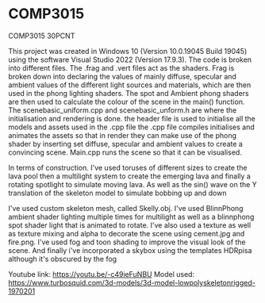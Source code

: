 # COMP3015
 COMP3015 30PCNT

 This project was created in Windows 10 (Version	10.0.19045 Build 19045) using the software Visual Studio 2022 (Version 17.9.3).
 The code is broken into different files. 
 The .frag and .vert files act as the shaders. Frag is broken down into declaring the values of mainly diffuse, specular and ambient values of the different light sources and materials, which are then used in the phong lighting shaders. The spot and Ambient phong shaders are then used to calculate the colour of the scene in the main() function. 
 The scenebasic_uniform.cpp and scenebasic_unform.h are where the initialisation and rendering is done. the header file is used to initialise all the models and assets used in the .cpp file
 the .cpp file compiles initialises and animates the assets so that in render they can make use of the phong shader by inserting set diffuse, specular and ambient values to create a convincing scene. 
 Main.cpp runs the scene so that it can be visualised. 

 In terms of construction. I've used toruses of different sizes to create the lava pool then a multilight system to create the emerging lava and finally a rotating spotlight to simulate moving lava. As well as the sin() wave on the Y translation of the skeleton model to simulate bobbing up and down

I've used custom skeleton mesh, called Skelly.obj. I've used BlinnPhong ambient shader lighting multiple times for multilight as well as a blinnphong spot shader light that is animated to rotate. I've also used a texture as well as texture mixing and alpha to decorate the scene using cement.jpg and fire.png. I've used fog and toon shading to improve the visual look of the scene. And finally i've incorporated a skybox using the templates HDRpisa although it's obscured by the fog

 Youtube link: https://youtu.be/-c49ieFuNBU
 Model used: https://www.turbosquid.com/3d-models/3d-model-lowpolyskeletonrigged-1970201
